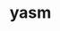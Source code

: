 ---
title: "yasm"
layout: cache
categories: [package, v0.18.1]
meta: {"versions": ["1.3.0"], "compilers": ["gcc@=7.3.1", "gcc@=7.5.0"], "oss": ["amzn2", "ubuntu18.04"], "platforms": ["linux"], "targets": ["aarch64", "graviton2", "x86_64", "x86_64_v3", "x86_64_v4"], "stacks": ["aws-ahug", "aws-ahug-aarch64", "aws-isc", "aws-isc-aarch64", "e4s", "root"], "num_specs": 5, "num_specs_by_stack": {"root": 5, "aws-ahug": 2, "aws-isc": 2, "aws-ahug-aarch64": 2, "aws-isc-aarch64": 2, "e4s": 1}}
spec_details: [{"hash": "326wqq7x6uzrvg5sw6halrs5y6obib7x", "compiler": "gcc@=7.3.1", "versions": ["1.3.0"], "os": "amzn2", "platform": "linux", "target": "x86_64_v3", "variants": [], "stacks": ["root", "aws-ahug", "aws-isc"], "size": "-", "tarball": "https://binaries.spack.io/v0.18.1/build_cache/linux-amzn2-x86_64_v3/gcc-7.3.1/yasm-1.3.0/linux-amzn2-x86_64_v3-gcc-7.3.1-yasm-1.3.0-326wqq7x6uzrvg5sw6halrs5y6obib7x.spack"}, {"hash": "65ycfz54p7le4muvvjavwo2cpsolsicq", "compiler": "gcc@=7.3.1", "versions": ["1.3.0"], "os": "amzn2", "platform": "linux", "target": "aarch64", "variants": [], "stacks": ["root", "aws-ahug-aarch64", "aws-isc-aarch64"], "size": "-", "tarball": "https://binaries.spack.io/v0.18.1/build_cache/linux-amzn2-aarch64/gcc-7.3.1/yasm-1.3.0/linux-amzn2-aarch64-gcc-7.3.1-yasm-1.3.0-65ycfz54p7le4muvvjavwo2cpsolsicq.spack"}, {"hash": "j5j2rhudpzrkdmm5xwitvrnagokzakhx", "compiler": "gcc@=7.3.1", "versions": ["1.3.0"], "os": "amzn2", "platform": "linux", "target": "graviton2", "variants": [], "stacks": ["root", "aws-ahug-aarch64", "aws-isc-aarch64"], "size": "-", "tarball": "https://binaries.spack.io/v0.18.1/build_cache/linux-amzn2-graviton2/gcc-7.3.1/yasm-1.3.0/linux-amzn2-graviton2-gcc-7.3.1-yasm-1.3.0-j5j2rhudpzrkdmm5xwitvrnagokzakhx.spack"}, {"hash": "7jelixlp5pkbv364a5aoif26rqhiyp2o", "compiler": "gcc@=7.5.0", "versions": ["1.3.0"], "os": "ubuntu18.04", "platform": "linux", "target": "x86_64", "variants": [], "stacks": ["e4s", "root"], "size": "-", "tarball": "https://binaries.spack.io/v0.18.1/build_cache/linux-ubuntu18.04-x86_64/gcc-7.5.0/yasm-1.3.0/linux-ubuntu18.04-x86_64-gcc-7.5.0-yasm-1.3.0-7jelixlp5pkbv364a5aoif26rqhiyp2o.spack"}, {"hash": "sbmuirmsohtugdkwrpjpu5v4k4lxvfwe", "compiler": "gcc@=7.3.1", "versions": ["1.3.0"], "os": "amzn2", "platform": "linux", "target": "x86_64_v4", "variants": [], "stacks": ["root", "aws-ahug", "aws-isc"], "size": "-", "tarball": "https://binaries.spack.io/v0.18.1/build_cache/linux-amzn2-x86_64_v4/gcc-7.3.1/yasm-1.3.0/linux-amzn2-x86_64_v4-gcc-7.3.1-yasm-1.3.0-sbmuirmsohtugdkwrpjpu5v4k4lxvfwe.spack"}]
---